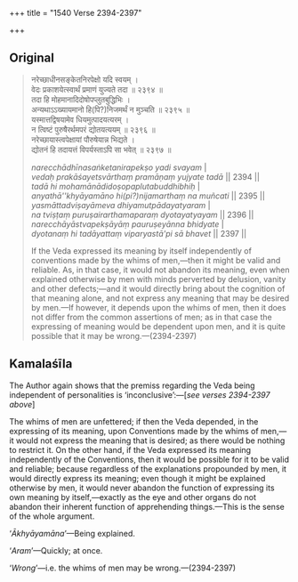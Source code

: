 +++
title = "1540 Verse 2394-2397"

+++
## Original 
>
> नरेच्छाधीनसङ्केतनिरपेक्षो यदि स्वयम् ।  
> वेदः प्रकाशयेत्स्वार्थं प्रमाणं युज्यते तदा ॥ २३९४ ॥  
> तदा हि मोहमानादिदोषोपप्लुतबुद्धिभिः ।  
> अन्यथाऽऽख्यायमानो हि(पि?)निजमर्थं न मुञ्चति ॥ २३९५ ॥  
> यस्मात्तद्विषयामेव धियमुत्पादयत्यरम् ।  
> न त्विष्टं पुरुषैरर्थमपरं द्योतयत्ययम् ॥ २३९६ ॥  
> नरेच्छायास्त्वपेक्षायां पौरुषेयान्न भिद्यते ।  
> द्योतनं हि तदायत्तं विपर्यस्ताऽपि सा भवेत् ॥ २३९७ ॥ 
>
> *narecchādhīnasaṅketanirapekṣo yadi svayam* \|  
> *vedaḥ prakāśayetsvārthaṃ pramāṇaṃ yujyate tadā* \|\| 2394 \|\|  
> *tadā hi mohamānādidoṣopaplutabuddhibhiḥ* \|  
> *anyathā''khyāyamāno hi(pi?)nijamarthaṃ na muñcati* \|\| 2395 \|\|  
> *yasmāttadviṣayāmeva dhiyamutpādayatyaram* \|  
> *na tviṣṭaṃ puruṣairarthamaparaṃ dyotayatyayam* \|\| 2396 \|\|  
> *narecchāyāstvapekṣāyāṃ pauruṣeyānna bhidyate* \|  
> *dyotanaṃ hi tadāyattaṃ viparyastā'pi sā bhavet* \|\| 2397 \|\| 
>
> If the Veda expressed its meaning by itself independently of conventions made by the whims of men,—then it might be valid and reliable. As, in that case, it would not abandon its meaning, even when explained otherwise by men with minds perverted by delusion, vanity and other defects;—and it would directly bring about the cognition of that meaning alone, and not express any meaning that may be desired by men.—If however, it depends upon the whims of men, then it does not differ from the common assertions of men; as in that case the expressing of meaning would be dependent upon men, and it is quite possible that it may be wrong.—(2394-2397)



## Kamalaśīla

The Author again shows that the premiss regarding the Veda being independent of personalities is ‘inconclusive’:—[*see verses 2394-2397 above*]

The whims of men are unfettered; if then the Veda depended, in the expressing of its meaning, upon Conventions made by the whims of men,—it would not express the meaning that is desired; as there would be nothing to restrict it. On the other hand, if the Veda expressed its meaning independently of the Conventions, then it would be possible for it to be valid and reliable; because regardless of the explanations propounded by men, it would directly express its meaning; even though it might be explained otherwise by men, it would never abandon the function of expressing its own meaning by itself,—exactly as the eye and other organs do not abandon their inherent function of apprehending things.—This is the sense of the whole argument.

‘*Ākhyāyamāna*’—Being explained.

‘*Aram*’—Quickly; at once.

‘*Wrong*’—i.e. the whims of men may be wrong.—(2394-2397)


